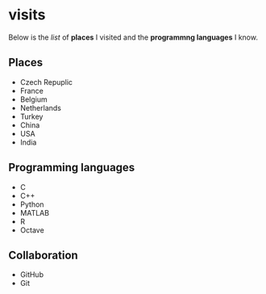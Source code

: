 # visits

Below is the _list_ of **places** I visited and the **programmng languages** I know.

## Places
- Czech Repuplic
- France
- Belgium
- Netherlands
- Turkey
- China
- USA
- India

## Programming languages
- C
- C++
- Python
- MATLAB
- R
- Octave

## Collaboration
- GitHub
- Git
